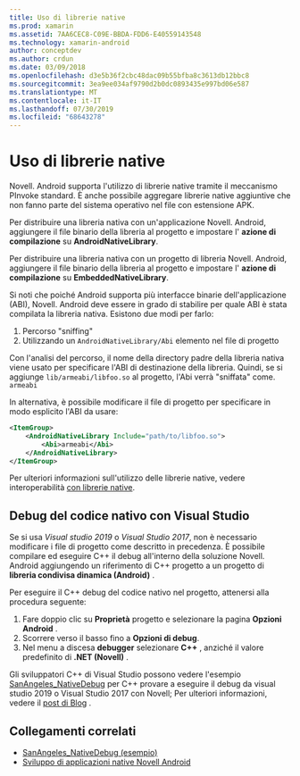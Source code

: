```yaml
---
title: Uso di librerie native
ms.prod: xamarin
ms.assetid: 7AA6CEC8-C09E-BBDA-FDD6-E40559143548
ms.technology: xamarin-android
author: conceptdev
ms.author: crdun
ms.date: 03/09/2018
ms.openlocfilehash: d3e5b36f2cbc48dac09b55bfba8c3613db12bbc8
ms.sourcegitcommit: 3ea9ee034af9790d2b0dc0893435e997bd06e587
ms.translationtype: MT
ms.contentlocale: it-IT
ms.lasthandoff: 07/30/2019
ms.locfileid: "68643278"
---
```

# <a name="using-native-libraries"></a>Uso di librerie native

Novell. Android supporta l'utilizzo di librerie native tramite il meccanismo PInvoke standard. È anche possibile aggregare librerie native aggiuntive che non fanno parte del sistema operativo nel file con estensione APK.

Per distribuire una libreria nativa con un'applicazione Novell. Android, aggiungere il file binario della libreria al progetto e impostare l' **azione di compilazione** su **AndroidNativeLibrary**.

Per distribuire una libreria nativa con un progetto di libreria Novell. Android, aggiungere il file binario della libreria al progetto e impostare l' **azione di compilazione** su **EmbeddedNativeLibrary**.

Si noti che poiché Android supporta più interfacce binarie dell'applicazione (ABI), Novell. Android deve essere in grado di stabilire per quale ABI è stata compilata la libreria nativa.
Esistono due modi per farlo:

1.  Percorso "sniffing"
1.  Utilizzando un `AndroidNativeLibrary/Abi` elemento nel file di progetto


Con l'analisi del percorso, il nome della directory padre della libreria nativa viene usato per specificare l'ABI di destinazione della libreria. Quindi, se si aggiunge `lib/armeabi/libfoo.so` al progetto, l'Abi verrà "sniffata" come. `armeabi`

In alternativa, è possibile modificare il file di progetto per specificare in modo esplicito l'ABI da usare:

```xml
<ItemGroup>
    <AndroidNativeLibrary Include="path/to/libfoo.so">
        <Abi>armeabi</Abi>
    </AndroidNativeLibrary>
</ItemGroup>
```

Per ulteriori informazioni sull'utilizzo delle librerie native, vedere interoperabilità [con librerie native](https://www.mono-project.com/docs/advanced/pinvoke/).

## <a name="debugging-native-code-with-visual-studio"></a>Debug del codice nativo con Visual Studio

Se si usa *Visual studio 2019* o *Visual Studio 2017*, non è necessario modificare i file di progetto come descritto in precedenza.
È possibile compilare ed eseguire C++ il debug all'interno della soluzione Novell. Android aggiungendo un riferimento di C++ progetto a un progetto di **libreria condivisa dinamica (Android)** .

Per eseguire il C++ debug del codice nativo nel progetto, attenersi alla procedura seguente:

1. Fare doppio clic su **Proprietà** progetto e selezionare la pagina **Opzioni Android** .
2. Scorrere verso il basso fino a **Opzioni di debug**.
3. Nel menu a discesa **debugger** selezionare **C++** , anziché il valore predefinito di **.NET (Novell)** .

Gli sviluppatori C++ di Visual Studio possono vedere l'esempio [SanAngeles_NativeDebug](https://docs.microsoft.com/samples/xamarin/monodroid-samples/sanangeles-ndk) per C++ provare a eseguire il debug da visual studio 2019 o Visual Studio 2017 con Novell; Per ulteriori informazioni, vedere il [post di Blog](https://blog.xamarin.com/build-and-debug-c-libraries-in-xamarin-android-apps-with-visual-studio-2015/) .



## <a name="related-links"></a>Collegamenti correlati

- [SanAngeles_NativeDebug (esempio)](https://docs.microsoft.com/samples/xamarin/monodroid-samples/sanangeles-ndk)
- [Sviluppo di applicazioni native Novell Android](https://blogs.msdn.microsoft.com/vcblog/2015/02/23/developing-xamarin-android-native-applications/)

